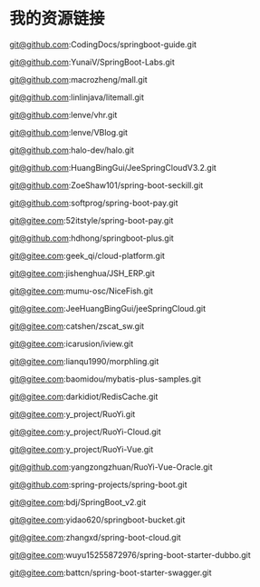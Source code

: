 # 我的资源链接

git@github.com:CodingDocs/springboot-guide.git

git@github.com:YunaiV/SpringBoot-Labs.git

git@github.com:macrozheng/mall.git

git@github.com:linlinjava/litemall.git

git@github.com:lenve/vhr.git

git@github.com:lenve/VBlog.git

git@github.com:halo-dev/halo.git

git@github.com:HuangBingGui/JeeSpringCloudV3.2.git

git@github.com:ZoeShaw101/spring-boot-seckill.git

git@github.com:softprog/spring-boot-pay.git

git@gitee.com:52itstyle/spring-boot-pay.git

git@github.com:hdhong/springboot-plus.git

git@gitee.com:geek_qi/cloud-platform.git

git@gitee.com:jishenghua/JSH_ERP.git

git@gitee.com:mumu-osc/NiceFish.git

git@gitee.com:JeeHuangBingGui/jeeSpringCloud.git

git@gitee.com:catshen/zscat_sw.git

git@gitee.com:icarusion/iview.git

git@gitee.com:lianqu1990/morphling.git

git@gitee.com:baomidou/mybatis-plus-samples.git

git@gitee.com:darkidiot/RedisCache.git

git@gitee.com:y_project/RuoYi.git

git@gitee.com:y_project/RuoYi-Cloud.git

git@gitee.com:y_project/RuoYi-Vue.git

git@github.com:yangzongzhuan/RuoYi-Vue-Oracle.git

git@github.com:spring-projects/spring-boot.git

git@gitee.com:bdj/SpringBoot_v2.git

git@gitee.com:yidao620/springboot-bucket.git

git@gitee.com:zhangxd/spring-boot-cloud.git

git@gitee.com:wuyu15255872976/spring-boot-starter-dubbo.git

git@gitee.com:battcn/spring-boot-starter-swagger.git